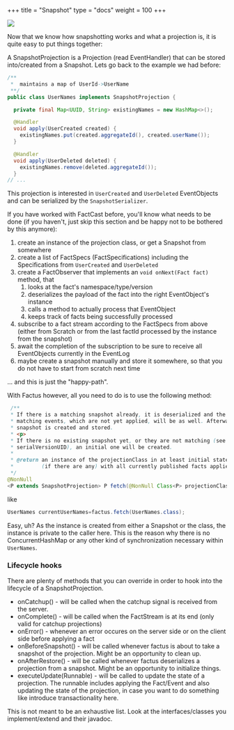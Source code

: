 +++ 
title = "Snapshot"
type = "docs"
weight = 100
+++

![](../ph_sp.png#center)

Now that we know how snapshotting works and what a projection is, it is quite easy to put things together:

A SnapshotProjection is a Projection (read EventHandler) that can be stored into/created from a Snapshot. Lets go back
to the example we had before:

```java
/**
 *  maintains a map of UserId->UserName
 **/
public class UserNames implements SnapshotProjection {

  private final Map<UUID, String> existingNames = new HashMap<>();

  @Handler
  void apply(UserCreated created) {
    existingNames.put(created.aggregateId(), created.userName());
  }

  @Handler
  void apply(UserDeleted deleted) {
    existingNames.remove(deleted.aggregateId());
  }
// ...
``` 

This projection is interested in `UserCreated` and `UserDeleted` EventObjects and can be serialized by
the `SnapshotSerializer`.

If you have worked with FactCast before, you'll know what needs to be done (if you haven't, just skip this section and
be happy not to be bothered by this anymore):

1. create an instance of the projection class, or get a Snapshot from somewhere
1. create a list of FactSpecs (FactSpecifications) including the Specifications from `UserCreated` and `UserDeleted`
1. create a FactObserver that implements an `void onNext(Fact fact)` method, that
    1. looks at the fact's namespace/type/version
    1. deserializes the payload of the fact into the right EventObject's instance
    1. calls a method to actually process that EventObject
    1. keeps track of facts being successfully processed
1. subscribe to a fact stream according to the FactSpecs from above (either from Scratch or from the last factId
   processed by the instance from the snapshot)
1. await the completion of the subscription to be sure to receive all EventObjects currently in the EventLog
1. maybe create a snapshot manually and store it somewhere, so that you do not have to start from scratch next time

... and this is just the "happy-path".

With Factus however, all you need to do is to use the following method:

```java
 /**
 * If there is a matching snapshot already, it is deserialized and the
 * matching events, which are not yet applied, will be as well. Afterwards, a new
 * snapshot is created and stored.
 * <p>
 * If there is no existing snapshot yet, or they are not matching (see
 * serialVersionUID), an initial one will be created.
 *
 * @return an instance of the projectionClass in at least initial state, and
 *         (if there are any) with all currently published facts applied.
 */
@NonNull
<P extends SnapshotProjection> P fetch(@NonNull Class<P> projectionClass);
```

like

```java
UserNames currentUserNames=factus.fetch(UserNames.class);
```

Easy, uh? As the instance is created from either a Snapshot or the class, the instance is private to the caller here.
This is the reason why there is no ConcurrentHashMap or any other kind of synchronization necessary within `UserNames`.

### Lifecycle hooks

There are plenty of methods that you can override in order to hook into the lifecycle of a SnapshotProjection.

* onCatchup() - will be called when the catchup signal is received from the server.
* onComplete() - will be called when the FactStream is at its end (only valid for catchup projections)
* onError() - whenever an error occures on the server side or on the client side before applying a fact
* onBeforeSnapshot() - will be called whenever factus is about to take a snapshot of the projection. Might be an
  opportunity to clean up.
* onAfterRestore() - will be called whenever factus deserializes a projection from a snapshot. Might be an opportunity
  to initialize things.
* executeUpdate(Runnable) - will be called to update the state of a projection. The runnable includes applying the Fact/Event and also updating the state of the projection, in case you want to do something like introduce transactionality here. 

This is not meant to be an exhaustive list. Look at the interfaces/classes you implement/extend and their javadoc.

